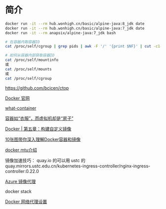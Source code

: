 # 简介

```sh
docker run -it --rm hub.wonhigh.cn/basic/alpine-java:8_jdk date
docker run -it --rm hub.wonhigh.cn/basic/alpine-java:7_jdk date
docker run -it --rm anapsix/alpine-java:7_jdk bash

# 在容器内取容器ID
cat /proc/self/cgroup | grep pids | awk -F '/' '{print $NF}' | cut -c1-12

# 如何从容器内部获取容器ID
cat /proc/self/mountinfo
或
cat /proc/self/mounts
或
cat /proc/self/cgroup
```

https://github.com/bcicen/ctop

[Docker 官网](https://www.docker.com)

[what-container](https://www.docker.com/resources/what-container)

[容器如“衣服”，而虚拟机却是“房子”](http://virtual.51cto.com/art/201803/568648.htm)

[Docker | 第五章：构建自定义镜像](https://hk.saowen.com/a/7e1f47946c6d437bd4e8cfcf91b06a4ccd51111cfc9d224aff01f22abd891f76)

[10张图带你深入理解Docker容器和镜像](http://dockone.io/article/783)

[docker mtu介绍](https://www.dazhuanlan.com/2019/12/09/5dee42c8950ed/)


镜像加速技巧：
quay.io 的可以用 ustc 的
quay.mirrors.ustc.edu.cn/kubernetes-ingress-controller/nginx-ingress-controller:0.22.0

[Azure 镜像代理](https://www.chenshaowen.com/blog/developing-tips-18.html#1-azure-%E9%95%9C%E5%83%8F%E4%BB%A3%E7%90%86)

docker stack

[Docker 网络代理设置](https://my.oschina.net/styshoo/blog/841308)
